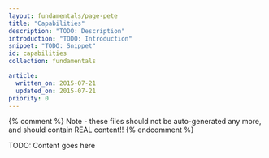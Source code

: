 ```yaml
---
layout: fundamentals/page-pete
title: "Capabilities"
description: "TODO: Description"
introduction: "TODO: Introduction"
snippet: "TODO: Snippet"
id: capabilities
collection: fundamentals

article:
  written_on: 2015-07-21
  updated_on: 2015-07-21
priority: 0
---
```


{% comment %}
Note - these files should not be auto-generated any more, and should contain
REAL content!!
{% endcomment %}

TODO: Content goes here

